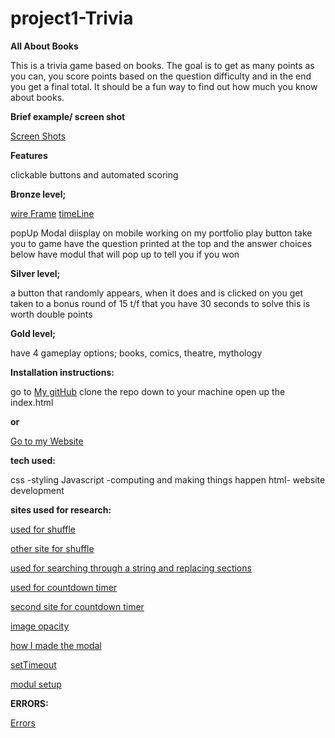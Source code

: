 # project1-Trivia

**All About Books**

This is a trivia game based on books. The goal is to get as many points as you can, you score points based on the question difficulty and in the end you get a final total. It should be a fun way to find out how much you know about books.

**Brief example/ screen shot**

[Screen Shots](https://docs.google.com/document/d/19JOVUXoT59A-IpMc-UiZm870DOz7KE0tlULQfJsPcIw/edit?usp=sharing)

**Features**

clickable buttons and automated scoring

**Bronze level;** 

[wire Frame](https://docs.google.com/document/d/1AUF9G_0aoVmGFE_eAr_iTa7O7XiKT4cOiV5SK1tmMww/edit?usp=sharing)
[timeLine](https://docs.google.com/document/d/1pVFWI9Ffss8oMElsgsvctqHnRwYWj5Z9JsQl2UhS644/edit?usp=sharing)

popUp Modal
diisplay on mobile
working on my portfolio
play button take you to game
have the question printed at the top and the answer choices below
have modul that will pop up to tell you if you won

**Silver level;**

a button that randomly appears, when it does and is clicked on you get taken to a bonus round of 15 t/f that you have 30 seconds to solve
this is worth double points

**Gold level;**

have 4 gameplay options; books, comics, theatre, mythology

**Installation instructions:**

go to 
[My gitHub](https://github.com/KassidySh/project1-Trivia.git)
clone the repo down to your machine
open up the index.html

**or**

[Go to my Website](https://kassidysh.github.io/project1-Trivia/)

**tech used:**

css -styling
Javascript -computing and making things happen
html- website development

**sites used for research:**

[used for shuffle](https://teamtreehouse.com/community/return-mathrandom05)

[other site for shuffle](https://news.ycombinator.com/item?id=2728914)

[used for searching through a string and replacing sections](https://www.w3schools.com/jsref/jsref_replace.asp)

[used for countdown timer](https://www.youtube.com/watch?v=CqDqHiamRHA)

[second site for countdown timer](https://tonnygaric.com/blog/create-a-seconds-countdown-in-6-lines-of-javascript)

[image opacity](https://www.w3schools.com/css/css_image_transparency.asp)

[how I made the modal](https://www.w3schools.com/howto/howto_css_modals.asp)

[setTimeout](https://www.youtube.com/watch?v=nGfTjA8qNDA)

[modul setup](https://www.w3schools.com/howto/howto_css_modals.asp)

**ERRORS:**

[Errors](https://drive.google.com/open?id=1KoQ6pCPQxt_Sp7UDT-Z0SfrdnA-elOET)